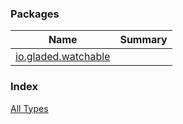 

### Packages

| Name | Summary |
|---|---|
| [io.gladed.watchable](io.gladed.watchable/index.md) |  |

### Index

[All Types](alltypes/index.md)